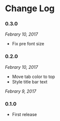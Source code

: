 # Change Log

### 0.3.0
_Febrary 10, 2017_
* Fix pre font size

### 0.2.0
_Febrary 10, 2017_
* Move tab color to top
* Style title bar text

_Febrary 9, 2017_
### 0.1.0
* First release
